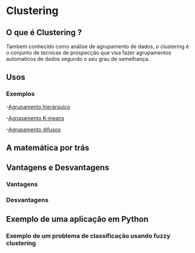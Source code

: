 # Clustering

## O que é Clustering ?

Tambem conhecido como análise de agrupamento de dados, o clustering é o conjunto de tecnicas de prospecção que visa fazer agrupamentos
automaticos de dados segundo o seu grau de semelhança.

## Usos

### Exemplos

-[Agrupamento hierárquico](Agrupamento-hierarquico)

-[Agrupamento K-means](Agrupamento-K-means)

-[Agrupamento difusos](Agrupamento-Difusos)

## A matemática por trás

## Vantagens e Desvantagens

### Vantagens

### Desvantagens

## Exemplo de uma aplicação em Python

### Exemplo de um problema de classificação usando fuzzy clustering

```Python

```
